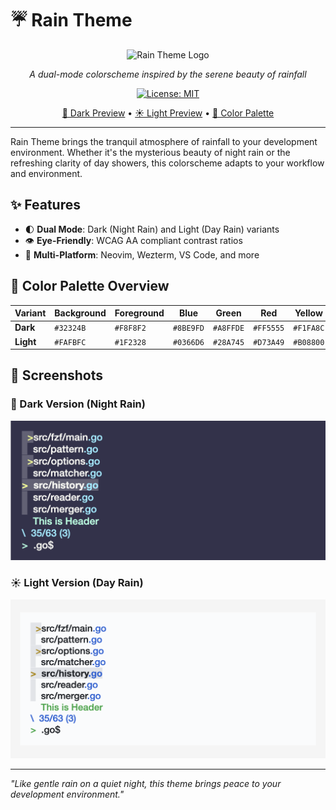 # ☔️ Rain Theme

<div align="center">

![Rain Theme Logo](assets/rain-logo.png)

_A dual-mode colorscheme inspired by the serene beauty of rainfall_

[![License: MIT](https://img.shields.io/badge/License-MIT-blue.svg)](https://opensource.org/licenses/MIT)

[🌙 Dark Preview](#-dark-version-night-rain) • [☀️ Light Preview](#-light-version-day-rain) • [🎨 Color Palette](#-color-palette-overview)

</div>

---

Rain Theme brings the tranquil atmosphere of rainfall to your development environment. Whether it's the mysterious beauty of night rain or the refreshing clarity of day showers, this colorscheme adapts to your workflow and environment.

## ✨ Features

- 🌓 **Dual Mode**: Dark (Night Rain) and Light (Day Rain) variants
- 👁️ **Eye-Friendly**: WCAG AA compliant contrast ratios
- 🎨 **Multi-Platform**: Neovim, Wezterm, VS Code, and more

## 🎨 Color Palette Overview

| Variant   | Background | Foreground | Blue      | Green     | Red       | Yellow    |
| --------- | ---------- | ---------- | --------- | --------- | --------- | --------- |
| **Dark**  | `#32324B`  | `#F8F8F2`  | `#8BE9FD` | `#A8FFDE` | `#FF5555` | `#F1FA8C` |
| **Light** | `#FAFBFC`  | `#1F2328`  | `#0366D6` | `#28A745` | `#D73A49` | `#B08800` |

## 📸 Screenshots

### 🌙 Dark Version (Night Rain)

![fzf dark](imgs/dark_fzf.png)

### ☀️ Light Version (Day Rain)

![fzf light](imgs/light_fzf.png)

---

_"Like gentle rain on a quiet night, this theme brings peace to your development environment."_
